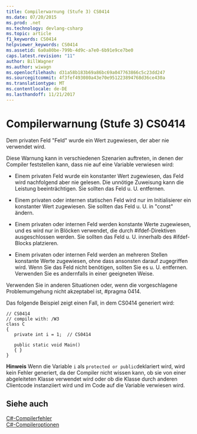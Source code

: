 ```yaml
---
title: Compilerwarnung (Stufe 3) CS0414
ms.date: 07/20/2015
ms.prod: .net
ms.technology: devlang-csharp
ms.topic: article
f1_keywords: CS0414
helpviewer_keywords: CS0414
ms.assetid: 6a0a80be-799b-4d9c-a7e0-6b91e9ce7be0
caps.latest.revision: "11"
author: BillWagner
ms.author: wiwagn
ms.openlocfilehash: d31a58b183b69a86bc69a047763866c5c23dd247
ms.sourcegitcommit: 4f3fef493080a43e70e951223894768d36ce430a
ms.translationtype: MT
ms.contentlocale: de-DE
ms.lasthandoff: 11/21/2017
---
```

# <a name="compiler-warning-level-3-cs0414"></a>Compilerwarnung (Stufe 3) CS0414
Dem privaten Feld "Feld" wurde ein Wert zugewiesen, der aber nie verwendet wird.  
  
 Diese Warnung kann in verschiedenen Szenarien auftreten, in denen der Compiler feststellen kann, dass nie auf eine Variable verwiesen wird:  
  
-   Einem privaten Feld wurde ein konstanter Wert zugewiesen, das Feld wird nachfolgend aber nie gelesen. Die unnötige Zuweisung kann die Leistung beeinträchtigen. Sie sollten das Feld u. U. entfernen.  
  
-   Einem privaten oder internen statischen Feld wird nur im Initialisierer ein konstanter Wert zugewiesen. Sie sollten das Feld u. U. in "const" ändern.  
  
-   Einem privaten oder internen Feld werden konstante Werte zugewiesen, und es wird nur in Blöcken verwendet, die durch #ifdef-Direktiven ausgeschlossen werden. Sie sollten das Feld u. U. innerhalb des #ifdef-Blocks platzieren.  
  
-   Einem privaten oder internen Feld werden an mehreren Stellen konstante Werte zugewiesen, ohne dass ansonsten darauf zugegriffen wird. Wenn Sie das Feld nicht benötigen, sollten Sie es u. U. entfernen. Verwenden Sie es andernfalls in einer geeigneten Weise.  
  
 Verwenden Sie in anderen Situationen oder, wenn die vorgeschlagene Problemumgehung nicht akzeptabel ist, #pragma 0414.  
  
 Das folgende Beispiel zeigt einen Fall, in dem CS0414 generiert wird:  
  
```  
// CS0414  
// compile with: /W3  
class C  
{  
   private int i = 1;  // CS0414  
  
   public static void Main()  
   { }  
}  
```  
  
 **Hinweis** Wenn die Variable `i` als `protected or public`deklariert wird, wird kein Fehler generiert, da der Compiler nicht wissen kann, ob sie von einer abgeleiteten Klasse verwendet wird oder ob die Klasse durch anderen Clientcode instanziiert wird und im Code auf die Variable verwiesen wird.  
  
## <a name="see-also"></a>Siehe auch  
 [C#-Compilerfehler](../../csharp/language-reference/compiler-messages/index.md)  
 [C#-Compileroptionen](../../csharp/language-reference/compiler-options/index.md)
